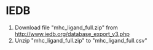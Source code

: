 # IEDB

1. Download file "mhc_ligand_full.zip" from http://www.iedb.org/database_export_v3.php
2. Unzip "mhc_ligand_full.zip" to "mhc_ligand_full.csv"
